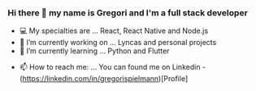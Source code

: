 ### Hi there 👋  my name is Gregori and I'm a full stack developer

<!--
**gregorispielmann/gregorispielmann** is a ✨ _special_ ✨ repository because its `README.md` (this file) appears on your GitHub profile.
-->

- 💻 My specialties are ... React, React Native and Node.js
- 🔭 I’m currently working on ... Lyncas and personal projects
- 🌱 I’m currently learning ... Python and Flutter
<!-- 👯 I’m looking to collaborate on ...-->
<!--- 🤔 I’m looking for help with ...-->
<!-- 💬 Ask me about ...-->
- 📫 How to reach me: ... You can found me on Linkedin - (https://linkedin.com/in/gregorispielmann)[Profile]
<!---- 😄 Pronouns: ...
- ⚡ Fun fact: ...-->
